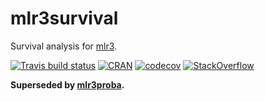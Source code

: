 # mlr3survival

Survival analysis for [mlr3](https://mlr3.mlr-org.com).

[![Travis build status](https://travis-ci.org/mlr-org/mlr3survival.svg?branch=master)](https://travis-ci.org/mlr-org/mlr3survival)
[![CRAN](https://www.r-pkg.org/badges/version/mlr3survival)](https://cran.r-project.org/package=mlr3survival)
[![codecov](https://codecov.io/gh/mlr-org/mlr3survival/branch/master/graph/badge.svg)](https://codecov.io/gh/mlr-org/mlr3survival)
[![StackOverflow](https://img.shields.io/badge/stackoverflow-mlr3-orange.svg)](https://stackoverflow.com/questions/tagged/mlr3)

**Superseded by [mlr3proba](https://github.com/mlr-org/mlr3proba).**
